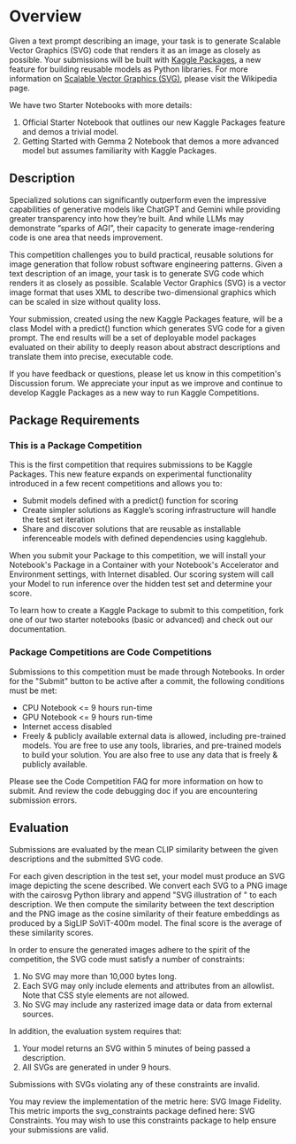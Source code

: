 # Overview
Given a text prompt describing an image, your task is to generate Scalable Vector Graphics (SVG) code that renders it as an image as closely as possible. Your submissions will be built with [Kaggle Packages](https://kaggle.com/docs/packages?_gl=1*1nkvwdi*_ga*MTk2ODA5ODY4Mi4xNzQxNDIwMTAy*_ga_T7QHS60L4Q*MTc0MTQyNDMxNi4yLjEuMTc0MTQyNTY0Mi4wLjAuMA..), a new feature for building reusable models as Python libraries. For more information on [Scalable Vector Graphics (SVG)](https://en.wikipedia.org/wiki/SVG), please visit the Wikipedia page.

We have two Starter Notebooks with more details:

1. Official Starter Notebook that outlines our new Kaggle Packages feature and demos a trivial model.
2. Getting Started with Gemma 2 Notebook that demos a more advanced model but assumes familiarity with Kaggle Packages.

## Description
Specialized solutions can significantly outperform even the impressive capabilities of generative models like ChatGPT and Gemini while providing greater transparency into how they’re built. And while LLMs may demonstrate “sparks of AGI”, their capacity to generate image-rendering code is one area that needs improvement.

This competition challenges you to build practical, reusable solutions for image generation that follow robust software engineering patterns. Given a text description of an image, your task is to generate SVG code which renders it as closely as possible. Scalable Vector Graphics (SVG) is a vector image format that uses XML to describe two-dimensional graphics which can be scaled in size without quality loss.

Your submission, created using the new Kaggle Packages feature, will be a class Model with a predict() function which generates SVG code for a given prompt. The end results will be a set of deployable model packages evaluated on their ability to deeply reason about abstract descriptions and translate them into precise, executable code.

If you have feedback or questions, please let us know in this competition's Discussion forum. We appreciate your input as we improve and continue to develop Kaggle Packages as a new way to run Kaggle Competitions.

## Package Requirements

### This is a Package Competition
This is the first competition that requires submissions to be Kaggle Packages. This new feature expands on experimental functionality introduced in a few recent competitions and allows you to:

- Submit models defined with a predict() function for scoring
- Create simpler solutions as Kaggle’s scoring infrastructure will handle the test set iteration
- Share and discover solutions that are reusable as installable inferenceable models with defined dependencies using kagglehub.

When you submit your Package to this competition, we will install your Notebook's Package in a Container with your Notebook's Accelerator and Environment settings, with Internet disabled. Our scoring system will call your Model to run inference over the hidden test set and determine your score.

To learn how to create a Kaggle Package to submit to this competition, fork one of our two starter notebooks (basic or advanced) and check out our documentation.

### Package Competitions are Code Competitions

Submissions to this competition must be made through Notebooks. In order for the "Submit" button to be active after a commit, the following conditions must be met:

- CPU Notebook <= 9 hours run-time
- GPU Notebook <= 9 hours run-time
- Internet access disabled
- Freely & publicly available external data is allowed, including pre-trained models. You are free to use any tools, libraries, and pre-trained models to build your solution. You are also free to use any data that is freely & publicly available.

Please see the Code Competition FAQ for more information on how to submit. And review the code debugging doc if you are encountering submission errors.

## Evaluation

Submissions are evaluated by the mean CLIP similarity between the given descriptions and the submitted SVG code.

For each given description in the test set, your model must produce an SVG image depicting the scene described. We convert each SVG to a PNG image with the cairosvg Python library and append "SVG illustration of " to each description. We then compute the similarity between the text description and the PNG image as the cosine similarity of their feature embeddings as produced by a SigLIP SoViT-400m model. The final score is the average of these similarity scores.

In order to ensure the generated images adhere to the spirit of the competition, the SVG code must satisfy a number of constraints:

1. No SVG may more than 10,000 bytes long.
2. Each SVG may only include elements and attributes from an allowlist. Note that CSS style elements are not allowed.
3. No SVG may include any rasterized image data or data from external sources.

In addition, the evaluation system requires that:

1. Your model returns an SVG within 5 minutes of being passed a description.
2. All SVGs are generated in under 9 hours.

Submissions with SVGs violating any of these constraints are invalid.

You may review the implementation of the metric here: SVG Image Fidelity. This metric imports the svg_constraints package defined here: SVG Constraints. You may wish to use this constraints package to help ensure your submissions are valid.